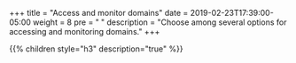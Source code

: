 +++
title = "Access and monitor domains"
date = 2019-02-23T17:39:00-05:00
weight = 8
pre = "<b> </b>"
description = "Choose among several options for accessing and monitoring domains."
+++

{{% children style="h3" description="true" %}}

